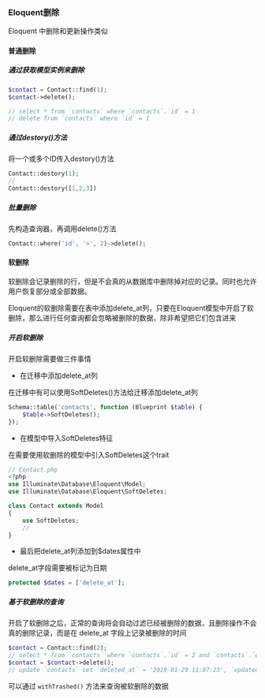 ### Eloquent删除

Eloquent 中删除和更新操作类似

#### 普通删除

##### 通过获取模型实例来删除

```PHP
$contact = Contact::find(1);
$contact->delete();

// select * from `contacts` where `contacts`.`id` = 1
// delete from `contacts` where `id` = 1
```

##### 通过destory()方法

将一个或多个ID传入destory()方法

```PHP
Contact::destory(1);
//
Contact::destory([1,2,3])
```

##### 批量删除

先构造查询器，再调用delete()方法

```PHP
Contact::where('id', '>', 2)->delete();
```

#### 软删除

软删除会记录删除的行，但是不会真的从数据库中删除掉对应的记录。同时也允许用户恢复部分或全部数据。

Eloquent的软删除需要在表中添加delete_at列，只要在Eloquent模型中开启了软删除，那么进行任何查询都会忽略被删除的数据，除非希望把它们包含进来

##### 开启软删除

开启软删除需要做三件事情

- 在迁移中添加delete_at列

在迁移中有可以使用SoftDeletes()方法给迁移添加delete_at列

```PHP
Schema::table('contacts', function (Blueprint $table) {
    $table->SoftDeletes();
});
```

- 在模型中导入SoftDeletes特征

在需要使用软删除的模型中引入SoftDeletes这个trait

```PHP
// Contact.php
<?php
use Illuminate\Database\Eloquent\Model;
use Illuminate\Database\Eloquent\SoftDeletes;

class Contact extends Model
{
    use SoftDeletes;
    // 
}
```

- 最后把delete_at列添加到$dates属性中

delete_at字段需要被标记为日期

```PHP
protected $dates = ['delete_at'];
```

##### 基于软删除的查询

开启了软删除之后，正常的查询将会自动过滤已经被删除的数据，且删除操作不会真的删除记录，而是在 delete_at 字段上记录被删除的时间

```PHP
$contact = Contact::find(2);
// select * from `contacts` where `contacts`.`id` = 2 and `contacts`.`deleted_at` is null limit 1
$contact = $contact->delete();
// update `contacts` set `deleted_at` = '2019-01-29 11:07:23', `updated_at` = '2019-01-29 11:07:23' where `id` = 2
```
可以通过 `withTrashed()` 方法来查询被软删除的数据
